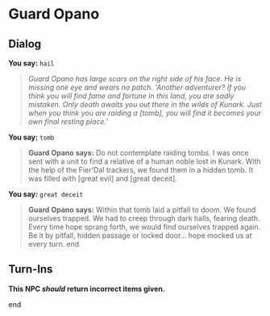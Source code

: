 # Guard Opano


## Dialog

**You say:** `hail`



>*Guard Opano has large scars on the right side of his face.  He is missing one eye and wears no patch.  'Another adventurer?  If you think you will find fame and fortune in this land, you are sadly mistaken.  Only death awaits you out there in the wilds of Kunark.  Just when you think you are raiding a [tomb], you will find it becomes your own final resting place.'*

**You say:** `tomb`



>**Guard Opano says:** Do not contemplate raiding tombs.  I was once sent with a unit to find a relative of a human noble lost in Kunark.  With the help of the Fier'Dal trackers, we found them in a hidden tomb.  It was filled with [great evil] and [great deceit].

**You say:** `great deceit`



>**Guard Opano says:** Within that tomb laid a pitfall to doom.  We found ourselves trapped.  We had to creep through dark halls, fearing death.  Every time hope sprang forth, we would find ourselves trapped again.  Be it by pitfall, hidden passage or locked door...  hope mocked us at every turn.
end



## Turn-Ins



**This NPC *should* return incorrect items given.**

end